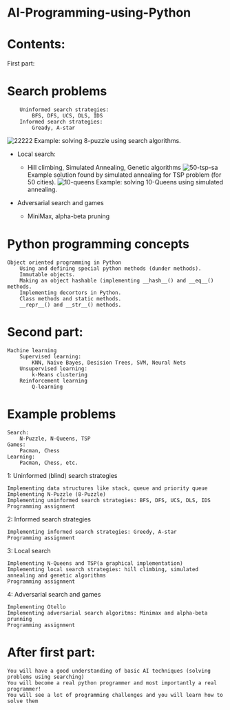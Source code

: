 # AI-Programming-using-Python
# Contents:
First part:

# Search problems
        Uninformed search strategies:
            BFS, DFS, UCS, DLS, IDS
        Informed search strategies:
            Gready, A-star

![22222](https://user-images.githubusercontent.com/55910811/205471282-d7175ef6-7486-4eec-880c-627ee37c9512.png)
Example: solving 8-puzzle using search algorithms. 

- Local search:
    - Hill climbing, Simulated Annealing, Genetic algorithms
    ![50-tsp-sa](https://user-images.githubusercontent.com/55910811/205471320-b375fc19-e737-4927-b9be-dae2234a2725.gif)
Example solution found by simulated annealing for TSP problem (for 50 cities). 
![10-queens](https://user-images.githubusercontent.com/55910811/205471333-b25b1d66-bf94-439f-b882-b2541517e19f.gif)
Example: solving 10-Queens using simulated annealing. 

- Adversarial search and games
    - MiniMax, alpha-beta pruning
    
 # Python programming concepts

    Object oriented programming in Python
        Using and defining special python methods (dunder methods).
        Immutable objects.
        Making an object hashable (implementing __hash__() and __eq__() methods.
        Implementing decortors in Python.
        Class methods and static methods.
        __repr__() and __str__() methods.
        
 # Second part:

    Machine learning
        Supervised learning:
            KNN, Naive Bayes, Desision Trees, SVM, Neural Nets
        Unsupervised learning:
            k-Means clustering
        Reinforcement learning
            Q-learning

 # Example problems

    Search:
        N-Puzzle, N-Queens, TSP
    Games:
        Pacman, Chess
    Learning:
        Pacman, Chess, etc.

1: Uninformed (blind) search strategies

    Implementing data structures like stack, queue and priority queue
    Implementing N-Puzzle (8-Puzzle)
    Implementing uninformed search strategies: BFS, DFS, UCS, DLS, IDS
    Programming assignment

2: Informed search strategies

    Implementing informed search strategies: Greedy, A-star
    Programming assignment

3: Local search

    Implementing N-Queens and TSP(a graphical implementation)
    Implementing local search strategies: hill climbing, simulated annealing and genetic algorithms
    Programming assignment

4: Adversarial search and games

    Implementing Otello
    Implementing adversarial search algoritms: Minimax and alpha-beta prunning
    Programming assignment
    
  # After first part:

    You will have a good understanding of basic AI techniques (solving problems using searching)
    You will become a real python programmer and most importantly a real programmer!
    You will see a lot of programming challenges and you will learn how to solve them





